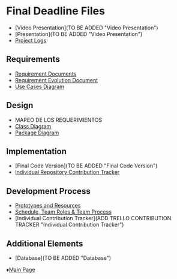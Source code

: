 # Final Deadline Files

* [Video Presentation](TO BE ADDED "Video Presentation")
* [Presentation](TO BE ADDED "Video Presentation")
* [Project Logs](https://github.com/Edwin-Lines/Project-Cosmos/tree/Third-Deadline/Documentation/Project%20Logs "Project Logs")

## Requirements
* [Requirement Documents](https://github.com/Edwin-Lines/Project-Cosmos/blob/Third-Deadline/Documentation/Requirements/Requirements.md "Requirements")
* [Requirement Evolution Document](https://github.com/Edwin-Lines/Project-Cosmos/blob/Third-Deadline/Documentation/Requirements/Requirement-Evolution.md "Requirement Evolution")
* [Use Cases Diagram](https://github.com/Edwin-Lines/Project-Cosmos/blob/Third-Deadline/Documentation/Use%20Cases%20Diagram%2C%20User%20Stories%20%26%20Use%20Scenarios/Use%20Class%20Diagram.md "Use Cases Diagram")

## Design
* MAPEO DE LOS REQUERIMIENTOS
* [Class Diagram](https://github.com/Edwin-Lines/Project-Cosmos/blob/Third-Deadline/Documentation/Prototypes%20and%20Resources/Class%20Diagram.md "Class Diagram")
* [Package Diagram](https://github.com/Edwin-Lines/Project-Cosmos/blob/Third-Deadline/Resources/Images/PackageDiagram.png "Package Diagram")

## Implementation
* [Final Code Version](TO BE ADDED "Final Code Version")
* [Individual Repository Contribution Tracker](https://github.com/Edwin-Lines/Project-Cosmos/blob/Third-Deadline/Resources/Images/IndividualRepositoryContribution.png "Individual Repository Contribution Tracker")

## Development Process
* [Prototypes and Resources](https://github.com/Edwin-Lines/Project-Cosmos/tree/Third-Deadline/Documentation/Prototypes%20and%20Resources "Prototypes and Resources")
* [Schedule, Team Roles & Team Process](https://github.com/Edwin-Lines/Project-Cosmos/tree/Third-Deadline/Documentation/Schedule,%20Team%20Roles%20&%20Team%20Process "Schedule, Team Roles & Team Process")
* [Individual Contribution Tracker](ADD TRELLO CONTRIBUTION TRACKER "Individual Contribution Tracker")

## Additional Elements
* [Database](TO BE ADDED "Database")

 ♦[Main Page](https://github.com/Edwin-Lines/Project-Cosmos/tree/Third-Deadline) 
